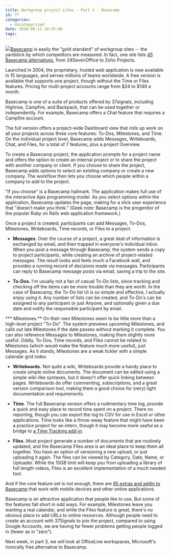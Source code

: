 ```yaml
---
title: Workgroup project sites - Part 2 - Basecamp
id: 77
categories:
  - Uncategorized
date: 2010-09-11 10:55:00
tags:
---
```


[![](https://rocketdock.com/images/screenshots/Basecamp-1.png)](https://rocketdock.com/addon/icons/3472)[Basecamp](http://basecamp.com/) is easily the "gold standard" of workgroup sites -- the yardstick by which competitors are measured. In fact, one site lists [45 Basecamp alternatives](http://pm-sherpa.com/features/basecamp-alternatives/), from 24SevenOffice to Zoho Projects.

Launched in 2004, the proprietary, hosted web application is now available in 15 languages, and serves millions of teams worldwide. A free version is available that supports one project, though without the Time or Files features. Pricing for multi-project accounts range from $24 to $149 a month.

Basecamp is one of a suite of products offered by 37signals, including Highrise, Campfire, and Backpack, that can be used together or independently. For example, Basecamp offers a Chat feature that requires a Campfire account.

The full version offers a project-wide Dashboard view that rolls up work on all your projects across three core features: To-Dos, Milestones, and Time. On the individual project level, Basecamp adds Messages, Writeboards, Chat, and Files, for a total of 7 features, plus a project Overview.

To create a Basecamp project, the application prompts for a project name and offers the option to create an internal project or to share the project with another company or client. If you choose to share the project, Basecamp adds options to select an existing company or create a new company. The workflow then lets you choose which people within a company to add to the project.

"If you choose" is a Basecamp hallmark. The application makes full use of the interactive Ajax programming model. As you select options within the application, Basecamp updates the page, making for a slick user experience that "doesn't make you think." (Geek note: Basecamp is the progenitor of the popular Ruby on Rails web application framework.)

Once a project is created, participants can add Messages, To-Dos, Milestones, Writeboards, Time records, or Files to a project.

* **Messages**. Over the course of a project, a great deal of information is exchanged by email, and then trapped in everyone's individual inbox. When you post a message through Basecamp, the system sends a copy to project participants, while creating an archive of project-related messages. The result looks and feels much a Facebook wall, and provides a running record of decisions made via messages. Participants can reply to Basecamp message posts via email, saving a trip to the site.

* **To-Dos.** I'm usually not a fan of casual To-Do lists, since tracking and checking off the items can be more trouble than they are worth. In the case of Basecamp, the To-Do list UI is so simple and effective, I actually enjoy using it. Any number of lists can be created, and To-Do's can be assigned to any participant or just Anyone, and optionally given a due date and notify the responsible participant by email.

*** Milestones.** On their own Milestones seem to be little more than a high-level project "To-Do". The system previews upcoming Milestones, and calls out late Milestones if the date passes without marking it complete. You can also reference Messages to Milestones, making them slightly more useful. Oddly, To-Dos, Time records, and Files cannot be related to Milestones (which would make the feature much more useful), just Messages. As it stands, Milestones are a weak tickler with a simple calendar grid index.

* **Writeboards.** Not quite a wiki, Writeboards provide a handy place to create simple online documents. The document can be edited using a simple wiki-like syntaxes, but it doesn't offer quick linking between pages. Writeboards do offer commenting, subscriptions, and a great version comparison tool, making them a good choice for (very) light documentation and requirements.

* **Time**. The full Basecamp version offers a rudimentary time log, provide a quick and easy place to record time spent on a project. There no reporting, though you can export the log to CSV for use in Excel or other applications. Time looks like a throw-away feature that might have been a practice project for an intern, though it may become more useful as a bridge to [a Time Tracking add-in](http://basecamphq.com/extras).

* **Files.** Most project generate a number of documents that are routinely updated, and the Basecamp Files area is an ideal place to keep them all together. You have an option of versioning a new upload, or just uploading it again. The files can be viewed by Category, Date, Name, or Uploader. While the 15GB limit will keep you from uploading a library of full length videos, Files is an excellent implementation of a much needed tool.

And if the core feature set is not enough, there are [85 extras and addin to Basecamp](http://basecamphq.com/extras) that work with mobile devices and other online applications.

Basecamp is an attractive application that people like to use. But some of the features fall short in odd ways. For example, Milestones leave you wanting a real calendar, and while the Files feature is great, there's no obvious place to add URLs to online resources. Although people need to create an account with 37Signals to join the project, compared to using Google Accounts, we are having far fewer problems getting people logged in (fewer as in "zero").

Next week, in part 3, we will look at OfficeLive workspaces, Microsoft's ironically free alternative to Basecamp.